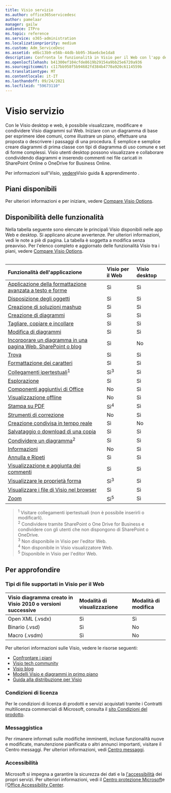 ```yaml
---
title: Visio servizio
ms.author: office365servicedesc
author: pamelaar
manager: gailw
audience: ITPro
ms.topic: reference
ms.service: o365-administration
ms.localizationpriority: medium
ms.custom: Adm_ServiceDesc
ms.assetid: e0bc13b9-e56b-44db-bb95-36ae6cbe1da8
description: Confronta le funzionalità in Visio per il Web con l'app desktop Visio desktop.
ms.openlocfilehash: b41300ef104cfde8619b29154a9bb25e6720a936
ms.sourcegitcommit: c117bb958f5b94682fd384b4770a920c6114559b
ms.translationtype: MT
ms.contentlocale: it-IT
ms.lasthandoff: 09/24/2021
ms.locfileid: "59673110"
---
```

# <a name="visio-service-description"></a>Visio servizio

Con le Visio desktop e web, è possibile visualizzare, modificare e condividere Visio diagrammi sul Web. Iniziare con un diagramma di base per esprimere idee comuni, come illustrare un piano, effettuare una proposta o descrivere i passaggi di una procedura. È semplice e semplice creare diagrammi di prima classe con tipi di diagramma di uso comune e set di forme complessi. Visio utenti desktop possono visualizzare e collaborare condividendo diagrammi e inserendo commenti nei file caricati in SharePoint Online o OneDrive for Business Online.

Per informazioni sull'Visio, [vedere](https://support.office.com/visio)Visio guida & apprendimento .

## <a name="available-plans"></a>Piani disponibili

Per ulteriori informazioni e per iniziare, vedere [Compare Visio Options](https://www.microsoft.com/microsoft-365/visio/microsoft-visio-plans-and-pricing-compare-visio-options).
  
## <a name="feature-availability"></a>Disponibilità delle funzionalità

Nella tabella seguente sono elencate le principali Visio disponibili nelle app Web e desktop. Si applicano alcune avvertenze. Per ulteriori informazioni, vedi le note a piè di pagina. La tabella è soggetta a modifica senza preavviso. Per l'elenco completo e aggiornato delle funzionalità Visio tra i piani, vedere [Compare Visio Options](https://www.microsoft.com/microsoft-365/visio/microsoft-visio-plans-and-pricing-compare-visio-options).<br><br> 

| Funzionalità dell'applicazione | Visio per il Web | Visio desktop |
|:-----|:-----|:-----|
|[Applicazione della formattazione avanzata a testo e forme](visio-features.md#apply-rich-formatting-to-text-and-shapes)|Sì |Sì |
|[Disposizione degli oggetti](visio-features.md#arrange-objects)|Sì |Sì |
|[Creazione di soluzioni mashup](visio-features.md#build-mashup-solutions)|Sì |Sì |
|[Creazione di diagrammi](visio-features.md#create-diagrams)|Sì |Sì |
|[Tagliare, copiare e incollare](visio-features.md#cut-copy-and-paste)|Sì |Sì |
|[Modifica di diagrammi](visio-features.md#edit-diagrams)|Sì |Sì |
|[Incorporare un diagramma in una pagina Web, SharePoint o blog](visio-features.md#embed-diagram-in-a-sharepoint-web-or-blog-page)|Sì |No |
|[Trova](visio-features.md#find)|Sì |Sì |
|[Formattazione dei caratteri](visio-features.md#font-formatting)|Sì |Sì |
|[Collegamenti ipertestuali](visio-features.md#hyperlinks)<sup>1</sup>|Sì<sup>3</sup>|Sì |
|[Esplorazione](visio-features.md#navigation)|Sì |Sì |
|[Componenti aggiuntivi di Office](visio-features.md#office-add-ins)|No |Sì |
|[Visualizzazione offline](visio-features.md#offline-viewing)|No |Sì |
|[Stampa su PDF](visio-features.md#print-to-pdf)|Sì<sup>4</sup>|Sì |
|[Strumenti di correzione](visio-features.md#proofing-tools)|No |Sì |
|[Creazione condivisa in tempo reale](visio-features.md#real-time-co-authoring)|Sì |No |
|[Salvataggio o download di una copia](visio-features.md#save-as-or-download-a-copy)|Sì |Sì |
|[Condividere un diagramma](visio-features.md#share-a-diagram)<sup>2</sup>|Sì |Sì |
|[Informazioni](visio-features.md#tell-me)|No |Sì |
|[Annulla e Ripeti](visio-features.md#undo-and-redo)|Sì |Sì |
|[Visualizzazione e aggiunta dei commenti](visio-features.md#view-and-add-comments)|Sì |Sì |
|[Visualizzare le proprietà forma](visio-features.md#view-shape-data)|Sì<sup>3</sup>|Sì |
|[Visualizzare i file di Visio nel browser](visio-features.md#view-visio-files-in-the-browser)|Sì |Sì |
|[Zoom](visio-features.md#zoom)|Sì<sup>5</sup>|Sì |

> <sup>1</sup> Visitare collegamenti ipertestuali (non è possibile inserirli o modificarli).
<br/><sup>2</sup> Condividere tramite SharePoint o One Drive for Business e condividere con gli utenti che non dispongono di SharePoint o OneDrive.
<br/><sup>3</sup> Non disponibile in Visio per l'editor Web.
<br/><sup>4</sup> Non disponibile in Visio visualizzatore Web.
<br/><sup>5</sup> Disponibile in Visio per l'editor Web.

## <a name="learn-more"></a>Per approfondire

### <a name="supported-file-types-in-visio-for-the-web"></a>Tipi di file supportati in Visio per il Web

| Visio diagramma creato in Visio 2010 o versioni successive | Modalità di visualizzazione | Modalità di modifica |
|:-----|:-----|:-----|
|Open XML (.vsdx)  <br/> |Sì  <br/> |Sì  <br/> |
|Binario (.vsd)  <br/> |Sì  <br/> |No  <br/> |
|Macro (.vsdm)  <br/> |Sì  <br/> |No  <br/> |

Per ulteriori informazioni sulle Visio, vedere le risorse seguenti:

- [Confrontare i piani](https://www.microsoft.com/microsoft-365/visio/microsoft-visio-plans-and-pricing-compare-visio-options)
- [Visio tech community](https://techcommunity.microsoft.com/t5/microsoft-teams/ct-p/MicrosoftTeams)
- [Visio blog](https://techcommunity.microsoft.com/t5/visio-blog/bg-p/VisioBlog)
- [Modelli Visio e diagrammi in primo piano](https://go.microsoft.com/fwlink/p/?linkid=2157372)
- [Guida alla distribuzione per Visio](/deployoffice/deployment-guide-for-visio)

### <a name="licensing-terms"></a>Condizioni di licenza

Per le condizioni di licenza di prodotti e servizi acquistati tramite i Contratti multilicenza commerciali di Microsoft, consulta il [sito Condizioni del prodotto](https://www.microsoft.com/licensing/terms/).

### <a name="messaging"></a>Messaggistica

Per rimanere informati sulle modifiche imminenti, incluse funzionalità nuove e modificate, manutenzione pianificata o altri annunci importanti, visitare il Centro messaggi. Per ulteriori informazioni, vedi [Centro messaggi](/microsoft-365/admin/manage/message-center).

### <a name="accessibility"></a>Accessibilità

Microsoft si impegna a garantire la sicurezza dei dati e la [l'accessibilità](https://www.microsoft.com/trust-center/compliance/accessibility) dei propri servizi. Per ulteriori informazioni, vedi il [Centro protezione Microsoft](https://www.microsoft.com/trust-center)e l’[Office Accessibility Center](https://support.office.com/article/ecab0fcf-d143-4fe8-a2ff-6cd596bddc6d).
